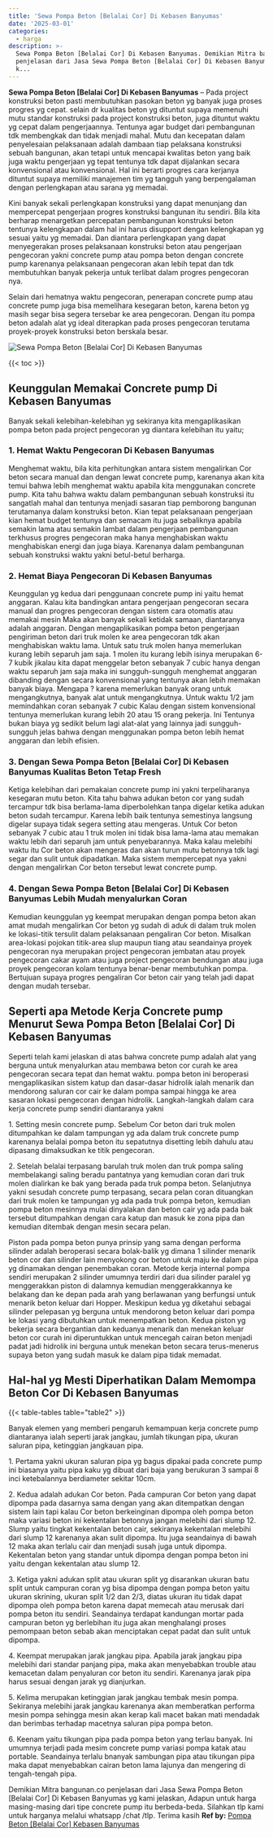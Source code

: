 ```yaml
---
title: 'Sewa Pompa Beton [Belalai Cor] Di Kebasen Banyumas'
date: '2025-03-01'
categories:
  - harga
description: >-
  Sewa Pompa Beton [Belalai Cor] Di Kebasen Banyumas. Demikian Mitra bangunan.co
  penjelasan dari Jasa Sewa Pompa Beton [Belalai Cor] Di Kebasen Banyumas yg
  k...
---
```


**Sewa Pompa Beton \[Belalai Cor\] Di Kebasen Banyumas** – Pada project konstruksi beton pasti membutuhkan pasokan beton yg banyak juga proses progres yg cepat. selain dr kualitas beton yg dituntut supaya memenuhi mutu standar konstruksi pada project konstruksi beton, juga dituntut waktu yg cepat dalam pengerjaannya. Tentunya agar budget dari pembangunan tdk membengkak dan tidak menjadi mahal. Mutu dan kecepatan dalam penyelesaian pelaksanaan adalah dambaan tiap pelaksana konstruksi sebuah bangunan, akan tetapi untuk mencapai kwalitas beton yang baik juga waktu pengerjaan yg tepat tentunya tdk dapat dijalankan secara konvensional atau konvensional. Hal ini berarti progres cara kerjanya dituntut supaya memiliki manajemen tim yg tangguh yang berpengalaman dengan perlengkapan atau sarana yg memadai.

Kini banyak sekali perlengkapan konstruksi yang dapat menunjang dan mempercepat pengerjaan progres konstruksi bangunan itu sendiri. Bila kita berharap menargetkan percepatan pembangunan konstruksi beton tentunya kelengkapan dalam hal ini harus disupport dengan kelengkapan yg sesuai yaitu yg memadai. Dan diantara perlengkapan yang dapat menyegerakan proses pelaksanaan konstruksi beton atau pengerjaan pengecoran yakni concrete pump atau pompa beton dengan concrete pump karenanya pelaksanaan pengecoran akan lebih tepat dan tdk membutuhkan banyak pekerja untuk terlibat dalam progres pengecoran nya.

Selain dari hematnya waktu pengecoran, penerapan concrete pump atau concrete pump juga bisa memelihara kesegaran beton, karena beton yg masih segar bisa segera tersebar ke area pengecoran. Dengan itu pompa beton adalah alat yg ideal diterapkan pada proses pengecoran terutama proyek-proyek konstruksi beton berskala besar.

![Sewa Pompa Beton [Belalai Cor] Di Kebasen Banyumas](/images/sewa-concrete-pump-26.png)

{{< toc >}}

## Keunggulan Memakai Concrete pump Di Kebasen Banyumas

Banyak sekali kelebihan-kelebihan yg sekiranya kita mengaplikasikan pompa beton pada project pengecoran yg diantara kelebihan itu yaitu;

### 1\. Hemat Waktu Pengecoran Di Kebasen Banyumas

Menghemat waktu, bila kita perhitungkan antara sistem mengalirkan Cor beton secara manual dan dengan lewat concrete pump, karenanya akan kita temui bahwa lebih menghemat waktu apabila kita menggunakan concrete pump. Kita tahu bahwa waktu dalam pembangunan sebuah konstruksi itu sangatlah mahal dan tentunya menjadi sasaran tiap pemborong bangunan terutamanya dalam konstruksi beton. Kian tepat pelaksanaan pengerjaan kian hemat budget tentunya dan semacam itu juga sebaliknya apabila semakin lama atau semakin lambat dalam pengerjaan pembangunan terkhusus progres pengecoran maka hanya menghabiskan waktu menghabiskan energi dan juga biaya. Karenanya dalam pembangunan sebuah konstruksi waktu yakni betul-betul berharga.

### 2\. Hemat Biaya Pengecoran Di Kebasen Banyumas

Keunggulan yg kedua dari penggunaan concrete pump ini yaitu hemat anggaran. Kalau kita bandingkan antara pengerjaan pengecoran secara manual dan progres pengecoran dengan sistem cara otomatis atau memakai mesin Maka akan banyak sekali ketidak samaan, diantaranya adalah anggaran. Dengan mengaplikasikan pompa beton pengerjaan pengiriman beton dari truk molen ke area pengecoran tdk akan menghabiskan waktu lama. Untuk satu truk molen hanya memerlukan kurang lebih separuh jam saja. 1 molen itu kurang lebih isinya merupakan 6-7 kubik jikalau kita dapat menggelar beton sebanyak 7 cubic hanya dengan waktu separuh jam saja maka ini sungguh-sungguh menghemat anggaran dibanding dengan secara konvensional yang tentunya akan lebih memakan banyak biaya. Mengapa ? karena memerlukan banyak orang untuk mengangkutnya, banyak alat untuk mengangkutnya. Untuk waktu 1/2 jam memindahkan coran sebanyak 7 cubic Kalau dengan sistem konvensional tentunya memerlukan kurang lebih 20 atau 15 orang pekerja. Ini Tentunya bukan biaya yg sedikit belum lagi alat-alat yang lainnya jadi sungguh-sungguh jelas bahwa dengan menggunakan pompa beton lebih hemat anggaran dan lebih efisien.

### 3\. Dengan Sewa Pompa Beton \[Belalai Cor\] Di Kebasen Banyumas Kualitas Beton Tetap Fresh

Ketiga kelebihan dari pemakaian concrete pump ini yakni terpeliharanya kesegaran mutu beton. Kita tahu bahwa adukan beton cor yang sudah tercampur tdk bisa berlama-lama diperbolehkan tanpa digelar ketika adukan beton sudah tercampur. Karena lebih baik tentunya semestinya langsung digelar supaya tidak segera setting atau mengeras. Untuk Cor beton sebanyak 7 cubic atau 1 truk molen ini tidak bisa lama-lama atau memakan waktu lebih dari separuh jam untuk penyebarannya. Maka kalau melebihi waktu itu Cor beton akan mengeras dan akan turun mutu betonnya tdk lagi segar dan sulit untuk dipadatkan. Maka sistem mempercepat nya yakni dengan mengalirkan Cor beton tersebut lewat concrete pump.

### 4\. Dengan Sewa Pompa Beton \[Belalai Cor\] Di Kebasen Banyumas Lebih Mudah menyalurkan Coran

Kemudian keunggulan yg keempat merupakan dengan pompa beton akan amat mudah mengalirkan Cor beton yg sudah di aduk di dalam truk molen ke lokasi-titik tersulit dalam pelaksanaan pengaliran Cor beton. Misalkan area-lokasi pojokan titik-area slup maupun tiang atau seandainya proyek pengecoran nya merupakan project pengecoran jembatan atau proyek pengecoran cakar ayam atau juga project pengecoran bendungan atau juga proyek pengecoran kolam tentunya benar-benar membutuhkan pompa. Bertujuan supaya progres pengaliran Cor beton cair yang telah jadi dapat dengan mudah tersebar.

## Seperti apa Metode Kerja Concrete pump Menurut Sewa Pompa Beton \[Belalai Cor\] Di Kebasen Banyumas

Seperti telah kami jelaskan di atas bahwa concrete pump adalah alat yang berguna untuk menyalurkan atau membawa beton cor curah ke area pengecoran secara tepat dan hemat waktu. pompa beton ini beroperasi mengaplikasikan sistem katup dan dasar-dasar hidrolik ialah menarik dan mendorong saluran cor cair ke dalam pompa sampai hingga ke area sasaran lokasi pengecoran dengan hidrolik. Langkah-langkah dalam cara kerja concrete pump sendiri diantaranya yakni

1\. Setting mesin concrete pump. Sebelum Cor beton dari truk molen ditumpahkan ke dalam tampungan yg ada dalam truk concrete pump karenanya belalai pompa beton itu sepatutnya disetting lebih dahulu atau dipasang dimaksudkan ke titik pengecoran.

2\. Setelah belalai terpasang barulah truk molen dan truk pompa saling membelakangi saling beradu pantatnya yang kemudian coran dari truk molen dialirkan ke bak yang berada pada truk pompa beton. Selanjutnya yakni sesudah concrete pump terpasang, secara pelan coran dituangkan dari truk molen ke tampungan yg ada pada truk pompa beton, kemudian pompa beton mesinnya mulai dinyalakan dan beton cair yg ada pada bak tersebut ditumpahkan dengan cara katup dan masuk ke zona pipa dan kemudian ditembak dengan mesin secara pelan.

Piston pada pompa beton punya prinsip yang sama dengan performa silinder adalah beroperasi secara bolak-balik yg dimana 1 silinder menarik beton cor dan silinder lain menyokong cor beton untuk maju ke dalam pipa yg dinamakan dengan penembakan coran. Metode kerja internal pompa sendiri merupakan 2 silinder umumnya terdiri dari dua silinder paralel yg menggerakkan piston di dalamnya kemudian menggerakkannya ke belakang dan ke depan pada arah yang berlawanan yang berfungsi untuk menarik beton keluar dari Hopper. Meskipun kedua yg diketahui sebagai silinder pelepasan yg berguna untuk mendorong beton keluar dari pompa ke lokasi yang dibutuhkan untuk menempatkan beton. Kedua piston yg bekerja secara bergantian dan keduanya menarik dan menekan keluar beton cor curah ini diperuntukkan untuk mencegah cairan beton menjadi padat jadi hidrolik ini berguna untuk menekan beton secara terus-menerus supaya beton yang sudah masuk ke dalam pipa tidak memadat.

## Hal-hal yg Mesti Diperhatikan Dalam Memompa Beton Cor Di Kebasen Banyumas

{{< table-tables table="table2" >}}

Banyak elemen yang memberi pengaruh kemampuan kerja concrete pump diantaranya ialah seperti jarak jangkau, jumlah tikungan pipa, ukuran saluran pipa, ketinggian jangkauan pipa.

1\. Pertama yakni ukuran saluran pipa yg bagus dipakai pada concrete pump ini biasanya yaitu pipa kaku yg dibuat dari baja yang berukuran 3 sampai 8 inci ketebalannya berdiameter sekitar 10cm.

2\. Kedua adalah adukan Cor beton. Pada campuran Cor beton yang dapat dipompa pada dasarnya sama dengan yang akan ditempatkan dengan sistem lain tapi kalau Cor beton berkeinginan dipompa oleh pompa beton maka variasi beton ini kekentalan betonnya jangan melebihi dari slump 12. Slump yaitu tingkat kekentalan beton cair, sekiranya kekentalan melebihi dari slump 12 karenanya akan sulit dipompa. Itu juga seandainya di bawah 12 maka akan terlalu cair dan menjadi susah juga untuk dipompa. Kekentalan beton yang standar untuk dipompa dengan pompa beton ini yaitu dengan kekentalan atau slump 12.

3\. Ketiga yakni adukan split atau ukuran split yg disarankan ukuran batu split untuk campuran coran yg bisa dipompa dengan pompa beton yaitu ukuran skrining, ukuran split 1/2 dan 2/3, diatas ukuran itu tidak dapat dipompa oleh pompa beton karena dapat memecah atau merusak dari pompa beton itu sendiri. Seandainya terdapat kandungan mortar pada campuran beton yg berlebihan itu juga akan menghalangi proses pemompaan beton sebab akan menciptakan cepat padat dan sulit untuk dipompa.

4\. Keempat merupakan jarak jangkau pipa. Apabila jarak jangkau pipa melebihi dari standar panjang pipa, maka akan menyebabkan trouble atau kemacetan dalam penyaluran cor beton itu sendiri. Karenanya jarak pipa harus sesuai dengan jarak yg dianjurkan.

5\. Kelima merupakan ketinggian jarak jangkau tembak mesin pompa. Sekiranya melebihi jarak jangkau karenanya akan memberatkan performa mesin pompa sehingga mesin akan kerap kali macet bakan mati mendadak dan berimbas terhadap macetnya saluran pipa pompa beton.

6\. Keenam yaitu tikungan pipa pada pompa beton yang terlau banyak. Ini umumnya terjadi pada mesim concrete pump variasi pompa katak atau portable. Seandainya terlalu bnanyak sambungan pipa atau tikungan pipa maka dapat menyebabkan cairan beton lama lajunya dan mengering di tengah-tengah pipa.

Demikian Mitra bangunan.co penjelasan dari Jasa Sewa Pompa Beton \[Belalai Cor\] Di Kebasen Banyumas yg kami jelaskan, Adapun untuk harga masing-masing dari tipe concrete pump itu berbeda-beda. Silahkan tlp kami untuk harganya melalui whatsapp /chat /tlp. Terima kasih
**Ref by:** [Pompa Beton [Belalai Cor] Kebasen Banyumas](https://id.wikipedia.org/wiki/Pompa)
